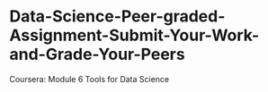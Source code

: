 # Data-Science-Peer-graded-Assignment-Submit-Your-Work-and-Grade-Your-Peers
Coursera: Module 6 Tools for Data Science
